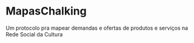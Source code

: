 # MapasChalking
Um protocolo pra mapear demandas e ofertas de produtos e serviços na Rede Social da Cultura
